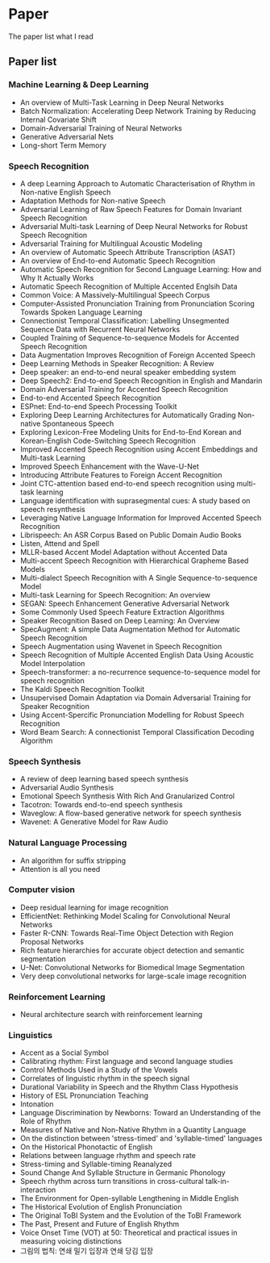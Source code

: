 # Paper
The paper list what I read
## Paper list
### Machine Learning & Deep Learning
- An overview of Multi-Task Learning in Deep Neural Networks
- Batch Normalization: Accelerating Deep Network Training by Reducing Internal Covariate Shift
- Domain-Adversarial Training of Neural Networks
- Generative Adversarial Nets
- Long-short Term Memory
### Speech Recognition
- A deep Learning Approach to Automatic Characterisation of Rhythm in Non-native English Speech
- Adaptation Methods for Non-native Speech
- Adversarial Learning of Raw Speech Features for Domain Invariant Speech Recognition
- Adversarial Multi-task Learning of Deep Neural Networks for Robust Speech Recognition
- Adversarial Training for Multilingual Acoustic Modeling
- An overview of Automatic Speech Attribute Transcription (ASAT)
- An overview of End-to-end Automatic Speech Recognition
- Automatic Speech Recognition for Second Language Learning: How and Why It Actually Works
- Automatic Speech Recognition of Multiple Accented Englsih Data
- Common Voice: A Massively-Multilingual Speech Corpus
- Computer-Assisted Pronunciation Training from Pronunciation Scoring Towards Spoken Language Learning
- Connectionist Temporal Classification: Labelling Unsegmented Sequence Data with Recurrent Neural Networks
- Coupled Training of Sequence-to-sequence Models for Accented Speech Recognition
- Data Augmentation Improves Recognition of Foreign Accented Speech
- Deep Learning Methods in Speaker Recognition: A Review
- Deep speaker: an end-to-end neural speaker embedding system
- Deep Speech2: End-to-end Speech Recognition in English and Mandarin
- Domain Adversarial Training for Accented Speech Recognition
- End-to-end Accented Speech Recognition
- ESPnet: End-to-end Speech Processing Toolkit
- Exploring Deep Learning Architectures for Automatically Grading Non-native Spontaneous Speech
- Exploring Lexicon-Free Modeling Units for End-to-End Korean and Korean-English Code-Switching Speech Recognition
- Improved Accented Speech Recognition using Accent Embeddings and Multi-task Learning
- Improved Speech Enhancement with the Wave-U-Net
- Introducing Attribute Features to Foreign Accent Recognition
- Joint CTC-attention based end-to-end speech recognition using multi-task learning
- Language identification with suprasegmental cues: A study based on speech resynthesis
- Leveraging Native Language Information for Improved Accented Speech Recognition
- Librispeech: An ASR Corpus Based on Public Domain Audio Books
- Listen, Attend and Spell
- MLLR-based Accent Model Adaptation without Accented Data
- Multi-accent Speech Recognition with Hierarchical Grapheme Based Models
- Multi-dialect Speech Recognition with A Single Sequence-to-sequence Model
- Multi-task Learning for Speech Recognition: An overview
- SEGAN: Speech Enhancement Generative Adversarial Network
- Some Commonly Used Speech Feature Extraction Algorithms
- Speaker Recognition Based on Deep Learning: An Overview
- SpecAugment: A simple Data Augmentation Method for Automatic Speech Recognition
- Speech Augmentation using Wavenet in Speech Recognition
- Speech Recognition of Multiple Accented English Data Using Acoustic Model Interpolation
- Speech-transformer: a no-recurrence sequence-to-sequence model for speech recognition
- The Kaldi Speech Recognition Toolkit
- Unsupervised Domain Adaptation via Domain Adversarial Training for Speaker Recognition
- Using Accent-Spercific Pronunciation Modelling for Robust Speech Recognition
- Word Beam Search: A connectionist Temporal Classification Decoding Algorithm
### Speech Synthesis
- A review of deep learning based speech synthesis
- Adversarial Audio Synthesis
- Emotional Speech Synthesis With Rich And Granularized Control
- Tacotron: Towards end-to-end speech synthesis
- Waveglow: A flow-based generative network for speech synthesis
- Wavenet: A Generative Model for Raw Audio
### Natural Language Processing
- An algorithm for suffix stripping
- Attention is all you need
### Computer vision
- Deep residual learning for image recognition
- EfficientNet: Rethinking Model Scaling for Convolutional Neural Networks
- Faster R-CNN: Towards Real-Time Object Detection with Region Proposal Networks
- Rich feature hierarchies for accurate object detection and semantic segmentation
- U-Net: Convolutional Networks for Biomedical Image Segmentation
- Very deep convolutional networks for large-scale image recognition
### Reinforcement Learning
- Neural architecture search with reinforcement learning
### Linguistics
- Accent as a Social Symbol
- Calibrating rhythm: First language and second language studies
- Control Methods Used in a Study of the Vowels
- Correlates of linguistic rhythm in the speech signal
- Durational Variability in Speech and the Rhythm Class Hypothesis
- History of ESL Pronunciation Teaching
- Intonation
- Language Discrimination by Newborns: Toward an Understanding of the Role of Rhythm
- Measures of Native and Non-Native Rhythm in a Quantity Language
- On the distinction between 'stress-timed' and 'syllable-timed' languages
- On the Historical Phonotactic of English
- Relations between language rhythm and speech rate
- Stress-timing and Syllable-timing Reanalyzed
- Sound Change And Syllable Structure in Germanic Phonology
- Speech rhythm across turn transitions in cross-cultural talk-in-interaction
- The Environment for Open-syllable Lengthening in Middle English
- The Historical Evolution of English Pronunciation
- The Original ToBI System and the Evolution of the ToBI Framework
- The Past, Present and Future of English Rhythm
- Voice Onset Time (VOT) at 50: Theoretical and practical issues in measuring voicing distinctions
- 그림의 법칙: 연쇄 밀기 입장과 연쇄 당김 입장